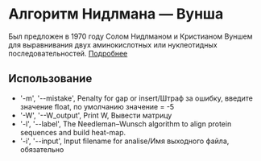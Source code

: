 # Алгоритм Нидлмана — Вунша 
Был предложен в 1970 году Солом Нидлманом и Кристианом Вуншем для выравнивания двух аминокислотных или нуклеотидных последовательностей.
[Подробнее](https://ru.wikipedia.org/wiki/%D0%90%D0%BB%D0%B3%D0%BE%D1%80%D0%B8%D1%82%D0%BC_%D0%9D%D0%B8%D0%B4%D0%BB%D0%BC%D0%B0%D0%BD%D0%B0_%E2%80%94_%D0%92%D1%83%D0%BD%D1%88%D0%B0)
##  Использование
* '-m', '--mistake', Penalty for gap or insert/Штраф за ошибку, введите значение float, по умолчанию значение = -5
* '-W', '--W_output', Print W, Вывести матрицу
* '-l', '--label', The Needleman–Wunsch algorithm to align protein sequences and build heat-map.
* '-i', '--input', Input filename for analise/Имя выходного файла, обязательно
